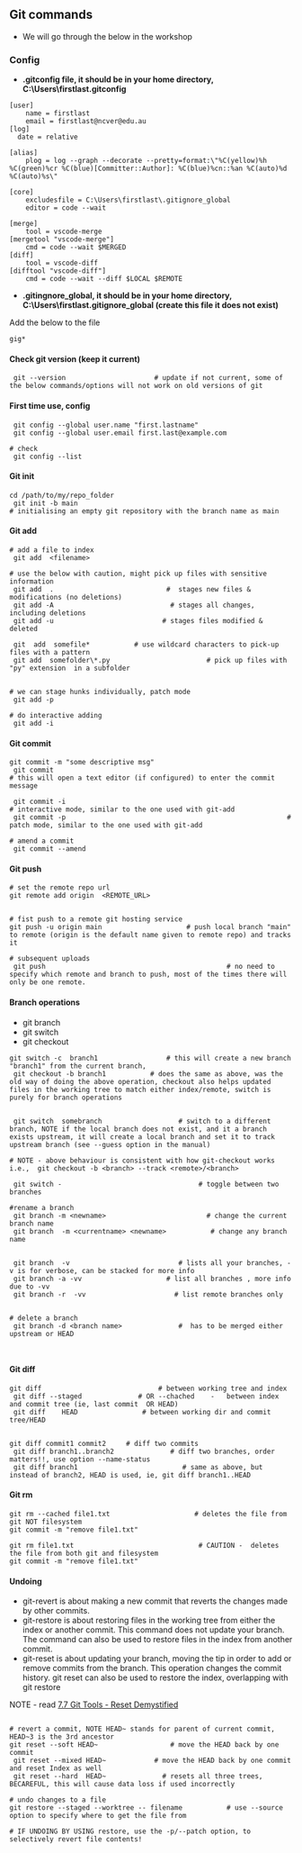 ## Git commands

- We will go through the below in the workshop


### Config

- **.gitconfig file, it should be in your home directory, C:\Users\firstlast\.gitconfig**

```
[user]
    name = firstlast
    email = firstlast@ncver@edu.au
[log]
  date = relative

[alias]
    plog = log --graph --decorate --pretty=format:\"%C(yellow)%h %C(green)%cr %C(blue)[Committer::Author]: %C(blue)%cn::%an %C(auto)%d %C(auto)%s\"

[core]
    excludesfile = C:\Users\firstlast\.gitignore_global
    editor = code --wait

[merge]
    tool = vscode-merge
[mergetool "vscode-merge"]
    cmd = code --wait $MERGED
[diff]
    tool = vscode-diff
[difftool "vscode-diff"]
    cmd = code --wait --diff $LOCAL $REMOTE

```

- **.gitingnore_global,  it should be in your home directory, C:\Users\firstlast\.gitignore_global    (create this file it does not exist)**

Add the below to the file
```
gig*
```


#### Check git version  (keep it current)
```
 git --version                      # update if not current, some of the below commands/options will not work on old versions of git
```

#### First time use, config

```
 git config --global user.name "first.lastname"
 git config --global user.email first.last@example.com

# check
 git config --list

```

#### Git init

```
cd /path/to/my/repo_folder
 git init -b main                                                          # initialising an empty git repository with the branch name as main

```


#### Git add

```
# add a file to index
 git add  <filename>

# use the below with caution, might pick up files with sensitive information
 git add  .                            #  stages new files & modifications (no deletions)
 git add -A                             # stages all changes, including deletions
 git add -u                           # stages files modified & deleted

 git  add  somefile*           # use wildcard characters to pick-up files with a pattern
 git add  somefolder\*.py                        # pick up files with "py" extension  in a subfolder


# we can stage hunks individually, patch mode
 git add -p

# do interactive adding
 git add -i

```


#### Git commit

```
git commit -m "some descriptive msg"
 git commit                                                            # this will open a text editor (if configured) to enter the commit message

 git commit -i                                                         # interactive mode, similar to the one used with git-add
 git commit -p                                                       # patch mode, similar to the one used with git-add

# amend a commit
 git commit --amend

```



#### Git push

```
# set the remote repo url
git remote add origin  <REMOTE_URL>


# fist push to a remote git hosting service
git push -u origin main                     # push local branch "main" to remote (origin is the default name given to remote repo) and tracks it

# subsequent uploads
 git push                                             # no need to specify which remote and branch to push, most of the times there will only be one remote.

```

#### Branch operations

- git branch
- git switch
- git checkout

```
git switch -c  branch1                 # this will create a new branch "branch1" from the current branch,
 git checkout -b branch1           # does the same as above, was the old way of doing the above operation, checkout also helps updated files in the working tree to match either index/remote, switch is purely for branch operations


 git switch  somebranch                   # switch to a different branch, NOTE if the local branch does not exist, and it a branch exists upstream, it will create a local branch and set it to track upstream branch (see --guess option in the manual)

# NOTE - above behaviour is consistent with how git-checkout works
i.e.,  git checkout -b <branch> --track <remote>/<branch>

 git switch -                                  # toggle between two branches

#rename a branch
 git branch -m <newname>                         # change the current branch name
 git branch  -m <currentname> <newname>           # change any branch name


 git branch  -v                           # lists all your branches, -v is for verbose, can be stacked for more info
 git branch -a -vv                     # list all branches , more info due to -vv
 git branch -r  -vv                      # list remote branches only


# delete a branch
 git branch -d <branch name>              #  has to be merged either upstream or HEAD



```


#### Git diff

```
git diff                             # between working tree and index
 git diff --staged              # OR --chached    -   between index and commit tree (ie, last commit  OR HEAD)
 git diff    HEAD                # between working dir and commit tree/HEAD


git diff commit1 commit2     # diff two commits
 git diff branch1..branch2              # diff two branches, order matters!!, use option --name-status
 git diff branch1                          # same as above, but instead of branch2, HEAD is used, ie, git diff branch1..HEAD

```


#### Git rm

```
git rm --cached file1.txt                     # deletes the file from git NOT filesystem
git commit -m "remove file1.txt"

git rm file1.txt                               # CAUTION -  deletes the file from both git and filesystem
git commit -m "remove file1.txt"

```

#### Undoing


- git-revert is about making a new commit that reverts the changes made by other commits.
- git-restore is about restoring files in the working tree from either the index or another commit. This command does not update your branch. The command can also be used to restore files in the index from another commit.
- git-reset is about updating your branch, moving the tip in order to add or remove commits from the branch. This operation changes the commit history.
git reset can also be used to restore the index, overlapping with git restore

NOTE - read [7.7 Git Tools - Reset Demystified](https://git-scm.com/book/en/v2/Git-Tools-Reset-Demystified)


```

# revert a commit, NOTE HEAD~ stands for parent of current commit, HEAD~3 is the 3rd ancestor
git reset --soft HEAD~                  # move the HEAD back by one commit
 git reset --mixed HEAD~            # move the HEAD back by one commit and reset Index as well
 git reset --hard  HEAD~              # resets all three trees, BECAREFUL, this will cause data loss if used incorrectly

# undo changes to a file
git restore --staged --worktree -- filename           # use --source option to specify where to get the file from

# IF UNDOING BY USING restore, use the -p/--patch option, to selectively revert file contents!


```
